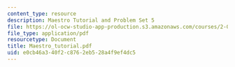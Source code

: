 ```yaml
---
content_type: resource
description: Maestro Tutorial and Problem Set 5
file: https://ol-ocw-studio-app-production.s3.amazonaws.com/courses/2-082-ship-structural-analysis-design-13-122-spring-2003/e0cb46a340f2c8762eb528a4f9ef4dc5_Maestro_tutorial.pdf
file_type: application/pdf
resourcetype: Document
title: Maestro_tutorial.pdf
uid: e0cb46a3-40f2-c876-2eb5-28a4f9ef4dc5
---
```

